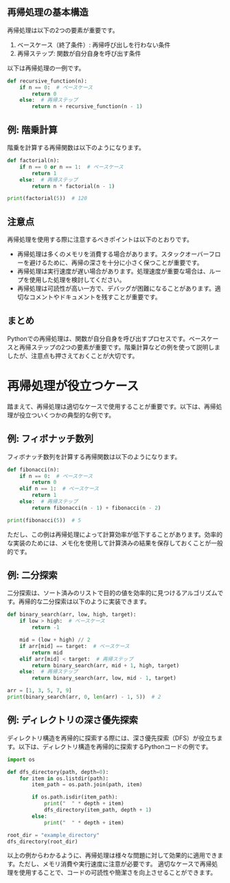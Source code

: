 ## 再帰処理の基本構造
再帰処理は以下の2つの要素が重要です。

1. ベースケース（終了条件）: 再帰呼び出しを行わない条件
2. 再帰ステップ: 関数が自分自身を呼び出す条件

以下は再帰処理の一例です。

```python
def recursive_function(n):
    if n == 0:  # ベースケース
        return 0
    else:  # 再帰ステップ
        return n + recursive_function(n - 1)
```

## 例: 階乗計算

階乗を計算する再帰関数は以下のようになります。

```python
def factorial(n):
    if n == 0 or n == 1:  # ベースケース
        return 1
    else:  # 再帰ステップ
        return n * factorial(n - 1)

print(factorial(5))  # 120
```

## 注意点
再帰処理を使用する際に注意するべきポイントは以下のとおりです。

- 再帰処理は多くのメモリを消費する場合があります。スタックオーバーフローを避けるために、再帰の深さを十分に小さく保つことが重要です。
- 再帰処理は実行速度が遅い場合があります。処理速度が重要な場合は、ループを使用した処理を検討してください。
- 再帰処理は可読性が高い一方で、デバッグが困難になることがあります。適切なコメントやドキュメントを残すことが重要です。

## まとめ
Pythonでの再帰処理は、関数が自分自身を呼び出すプロセスです。ベースケースと再帰ステップの2つの要素が重要です。階乗計算などの例を使って説明しましたが、注意点も押さえておくことが大切です。

# 再帰処理が役立つケース 

踏まえて、再帰処理は適切なケースで使用することが重要です。以下は、再帰処理が役立ついくつかの典型的な例です。

## 例: フィボナッチ数列

フィボナッチ数列を計算する再帰関数は以下のようになります。

```python
def fibonacci(n):
    if n == 0:  # ベースケース
        return 0
    elif n == 1:  # ベースケース
        return 1
    else:  # 再帰ステップ
        return fibonacci(n - 1) + fibonacci(n - 2)

print(fibonacci(5))  # 5
```

ただし、この例は再帰処理によって計算効率が低下することがあります。効率的な実装のためには、メモ化を使用して計算済みの結果を保存しておくことが一般的です。

## 例: 二分探索

二分探索は、ソート済みのリストで目的の値を効率的に見つけるアルゴリズムです。再帰的な二分探索は以下のように実装できます。

```python
def binary_search(arr, low, high, target):
    if low > high:  # ベースケース
        return -1

    mid = (low + high) // 2
    if arr[mid] == target:  # ベースケース
        return mid
    elif arr[mid] < target:  # 再帰ステップ
        return binary_search(arr, mid + 1, high, target)
    else:  # 再帰ステップ
        return binary_search(arr, low, mid - 1, target)

arr = [1, 3, 5, 7, 9]
print(binary_search(arr, 0, len(arr) - 1, 5))  # 2
```

## 例: ディレクトリの深さ優先探索

ディレクトリ構造を再帰的に探索する際には、深さ優先探索（DFS）が役立ちます。以下は、ディレクトリ構造を再帰的に探索するPythonコードの例です。

```python
import os

def dfs_directory(path, depth=0):
    for item in os.listdir(path):
        item_path = os.path.join(path, item)

        if os.path.isdir(item_path):
            print("  " * depth + item)
            dfs_directory(item_path, depth + 1)
        else:
            print("  " * depth + item)

root_dir = "example_directory"
dfs_directory(root_dir)
```

以上の例からわかるように、再帰処理は様々な問題に対して効果的に適用できます。ただし、メモリ消費や実行速度に注意が必要です。
適切なケースで再帰処理を使用することで、コードの可読性や簡潔さを向上させることができます。
